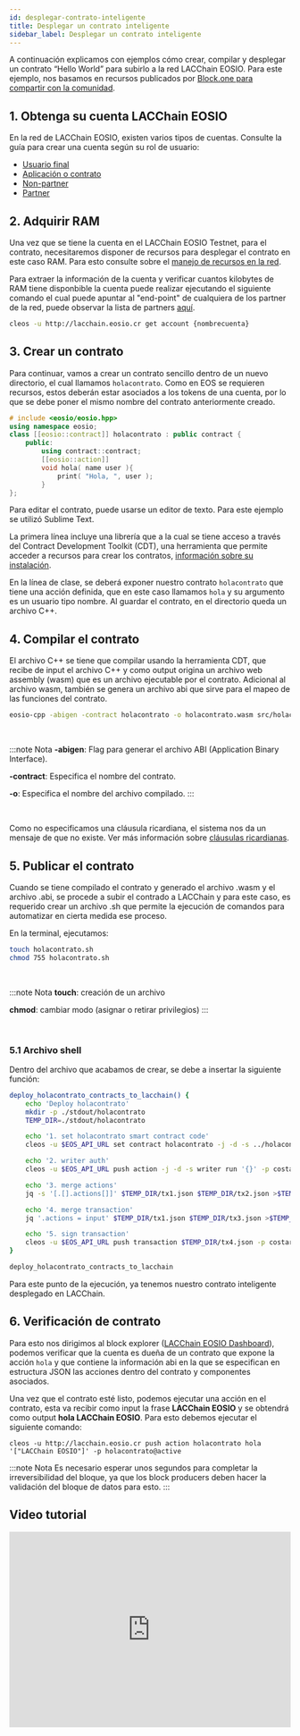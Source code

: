 ```yaml
---
id: desplegar-contrato-inteligente
title: Desplegar un contrato inteligente
sidebar_label: Desplegar un contrato inteligente
---
```


A continuación explicamos con ejemplos cómo crear, compilar y desplegar un contrato “Hello World” para subirlo a la red LACChain EOSIO. Para este ejemplo, nos basamos en recursos publicados por [Block.one para compartir con la comunidad](http://developers.eos.io/).

## 1. Obtenga su cuenta LACChain EOSIO

En la red de LACChain EOSIO, existen varios tipos de cuentas. Consulte la guía para crear una cuenta según su rol de usuario: 

- [Usuario final](./crear-cuenta-final)
- [Aplicación o contrato](./crear-cuenta-contrato)
- [Non-partner](./crear-cuenta-non-partner)
- [Partner](./crear-cuenta-partner) 

## 2. Adquirir RAM
Una vez que se tiene la cuenta en el LACChain EOSIO Testnet, para el contrato, necesitaremos disponer de recursos para desplegar el contrato en este caso RAM. Para esto consulte sobre el [manejo de recursos en la red](../testnet/recursos).

Para extraer la información de la cuenta y verificar cuantos kilobytes de RAM tiene disponbible la cuenta puede realizar ejecutando el siguiente comando el cual puede apuntar al "end-point" de cualquiera de los partner de la red, puede observar la lista de partners [aquí](./partners).

```bash
cleos -u http://lacchain.eosio.cr get account {nombrecuenta}
```

## 3. Crear un contrato

Para continuar, vamos a crear un contrato sencillo dentro de un nuevo directorio, el cual llamamos `holacontrato`. Como en EOS se requieren recursos, estos deberán estar asociados a los tokens de una cuenta, por lo que se debe poner el mismo nombre del contrato anteriormente creado.

```cpp title="holacontrato.cpp"
# include <eosio/eosio.hpp>
using namespace eosio;
class [[eosio::contract]] holacontrato : public contract {
	public:
		using contract::contract;
		[[eosio::action]]
		void hola( name user ){
			print( "Hola, ", user );
		}
};
```

Para editar el contrato, puede usarse un editor de texto. Para este ejemplo se utilizó Sublime Text.

La primera línea incluye una librería que a la cual se tiene acceso a través del Contract Development Toolkit (CDT), una herramienta que permite acceder a recursos para crear los contratos, [información sobre su instalación](ambiente-desarrollo.md).

En la línea de clase, se deberá exponer nuestro contrato `holacontrato` que tiene una acción definida, que en este caso llamamos `hola` y su argumento es un usuario tipo nombre. Al guardar el contrato, en el directorio queda un archivo C++.

## 4. Compilar el contrato

El archivo C++ se tiene que compilar usando la herramienta CDT, que recibe de input el archivo C++ y como output origina un archivo web assembly (wasm) que es un archivo ejecutable por el contrato. Adicional al archivo wasm, también se genera un archivo abi que sirve para el mapeo de las funciones del contrato.

```bash
eosio-cpp -abigen -contract holacontrato -o holacontrato.wasm src/holacontrato.cpp
```
<br/>

:::note Nota
**-abigen**: Flag para generar el archivo ABI (Application Binary Interface).

**-contract**: Especifica el nombre del contrato.

**-o**: Especifica el nombre del archivo compilado.
:::

<br/>

Como no especificamos una cláusula ricardiana, el sistema nos da un mensaje de que no existe. Ver más información sobre [cláusulas ricardianas](https://guias.eoscostarica.io/docs/aprender-eosio/contratos-ricardianos).

## 5. Publicar el contrato

Cuando se tiene compilado el contrato y generado el archivo .wasm y el archivo .abi, se procede a subir el contrado a LACChain y para este caso, es requerido crear un archivo .sh que permite la ejecución de comandos para automatizar en cierta medida ese proceso.

En la terminal, ejecutamos:

```bash
touch holacontrato.sh
chmod 755 holacontrato.sh
```
<br/>

:::note Nota
**touch**: creación de un archivo

**chmod**: cambiar modo (asignar o retirar privilegios)
:::

<br/>

### 5.1 Archivo shell

Dentro del archivo que acabamos de crear, se debe a insertar la siguiente función:

```bash title="holacontrato.sh"
deploy_holacontrato_contracts_to_lacchain() {   
    echo 'Deploy holacontrato'
    mkdir -p ./stdout/holacontrato
    TEMP_DIR=./stdout/holacontrato

    echo '1. set holacontrato smart contract code'
    cleos -u $EOS_API_URL set contract holacontrato -j -d -s ../holacontrato/ >$TEMP_DIR/tx2.json

    echo '2. writer auth'
    cleos -u $EOS_API_URL push action -j -d -s writer run '{}' -p costarica@writer >$TEMP_DIR/tx1.json

    echo '3. merge actions'
    jq -s '[.[].actions[]]' $TEMP_DIR/tx1.json $TEMP_DIR/tx2.json >$TEMP_DIR/tx3.json

    echo '4. merge transaction'
    jq '.actions = input' $TEMP_DIR/tx1.json $TEMP_DIR/tx3.json >$TEMP_DIR/tx4.json

    echo '5. sign transaction'
    cleos -u $EOS_API_URL push transaction $TEMP_DIR/tx4.json -p costarica@writer -p holacontrato@active
}

deploy_holacontrato_contracts_to_lacchain

```

Para este punto de la ejecución, ya tenemos nuestro contrato inteligente desplegado en LACChain.


## 6. Verificación de contrato

Para esto nos dirigimos al block explorer ([LACChain EOSIO Dashboard](https://dashboard.latamlink.io/accounts)), podemos verificar que la cuenta es dueña de un contrato que expone la acción `hola` y que contiene la información abi en la que se especifican en estructura JSON las acciones dentro del contrato y componentes asociados.

Una vez que el contrato esté listo, podemos ejecutar una acción en el contrato, esta va recibir como input la frase **LACChain EOSIO** y se obtendrá como output **hola LACChain EOSIO**. Para esto debemos ejecutar el siguiente comando:

```
cleos -u http://lacchain.eosio.cr push action holacontrato hola '["LACChain EOSIO"]' -p holacontrato@active
```

:::note Nota
Es necesario esperar unos segundos para completar la irreversibilidad del bloque, ya que los block producers deben hacer la validación del bloque de datos para esto.
:::

## Video tutorial
<iframe width="100%" height="350px" src="https://www.youtube.com/embed/nMivNMvS09Y" frameborder="0" allow="accelerometer; autoplay; encrypted-media; gyroscope; picture-in-picture" allowfullscreen></iframe>
